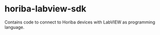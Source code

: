 # horiba-labview-sdk
Contains code to connect to Horiba devices with LabVIEW as programming language.
